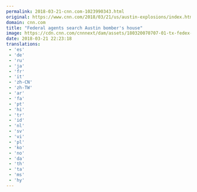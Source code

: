 ```yaml
---
permalink: 2018-03-21-cnn.com-1023990343.html
original: https://www.cnn.com/2018/03/21/us/austin-explosions/index.html
domain: cnn.com
title: "Federal agents search Austin bomber's house"
image: https://cdn.cnn.com/cnnnext/dam/assets/180320070707-01-tx-fedex-explosion-0320-super-tease.jpg
date: 2018-03-21 22:23:18
translations: 
 - 'es'
 - 'de'
 - 'ru'
 - 'ja'
 - 'fr'
 - 'it'
 - 'zh-CN'
 - 'zh-TW'
 - 'ar'
 - 'fa'
 - 'pt'
 - 'hi'
 - 'tr'
 - 'id'
 - 'nl'
 - 'sv'
 - 'vi'
 - 'pl'
 - 'ko'
 - 'no'
 - 'da'
 - 'th'
 - 'ta'
 - 'ms'
 - 'hy'
---
```


